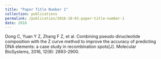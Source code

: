 ```yaml
---
title: "Paper Title Number 1"
collection: publications
permalink: /publication/2016-10-01-paper-title-number-1
date: 2016
---
```

Dong C, Yuan Y Z, Zhang F Z, et al. Combining pseudo dinucleotide composition with the Z curve method to improve the accuracy of predicting DNA elements: a case study in recombination spots[J]. Molecular BioSystems, 2016, 12(9): 2893-2900.